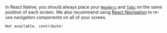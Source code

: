 In React Native, you should always place your [`Headers`](https://reactnavigation.org/docs/headers/) and [`Tabs`](https://reactnavigation.org/docs/tab-based-navigation/) on the same position of each screen. We also recommend using [React Navigation](https://reactnative.dev/docs/navigation) to re-use navigation components on all of your screes.

```jsx
Not available, contribute!
```
